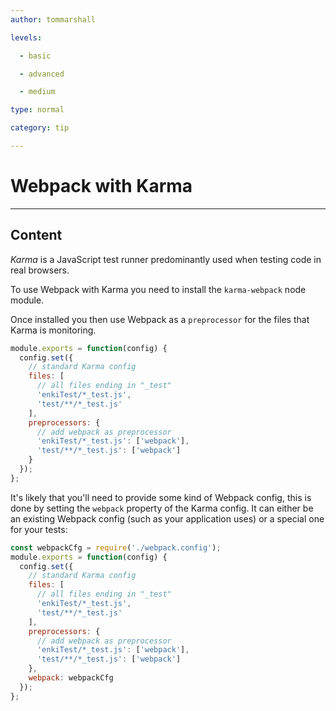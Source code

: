 ```yaml
---
author: tommarshall

levels:

  - basic

  - advanced

  - medium

type: normal

category: tip

---
```


# Webpack with Karma

---

## Content

_Karma_ is a JavaScript test runner predominantly used when testing code in real browsers.

To use Webpack with Karma you need to install the `karma-webpack` node module.

Once installed you then use Webpack as a `preprocessor` for the files that Karma is monitoring.

```javascript
module.exports = function(config) {
  config.set({
    // standard Karma config
    files: [
      // all files ending in "_test"
      'enkiTest/*_test.js',
      'test/**/*_test.js'
    ],
    preprocessors: {
      // add webpack as preprocessor
      'enkiTest/*_test.js': ['webpack'],
      'test/**/*_test.js': ['webpack']
    }
  });
};
```

It's likely that you'll need to provide some kind of Webpack config, this is done by setting the `webpack` property of the Karma config. It can either be an existing Webpack config (such as your application uses) or a special one for your tests:

```javascript
const webpackCfg = require('./webpack.config');
module.exports = function(config) {
  config.set({
    // standard Karma config
    files: [
      // all files ending in "_test"
      'enkiTest/*_test.js',
      'test/**/*_test.js'
    ],
    preprocessors: {
      // add webpack as preprocessor
      'enkiTest/*_test.js': ['webpack'],
      'test/**/*_test.js': ['webpack']
    },
    webpack: webpackCfg
  });
};
```
